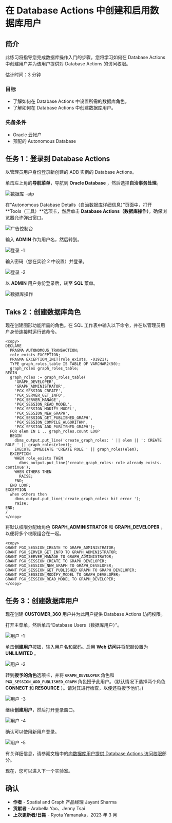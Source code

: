 # 在 Database Actions 中创建和启用数据库用户

## 简介

此练习将指导您完成数据库操作入门的步骤。您将学习如何在 Database Actions 中创建用户并为该用户提供对 Database Actions 的访问权限。

估计时间：3 分钟

### 目标

*   了解如何在 Database Actions 中设置所需的数据库角色。
*   了解如何在 Database Actions 中创建数据库用户。

### 先备条件

*   Oracle 云帐户
*   预配的 Autonomous Database

## 任务 1：登录到 Database Actions

以管理员用户身份登录新创建的 ADB 实例的 Database Actions。

单击左上角的**导航菜单**，导航到 **Oracle Database** ，然后选择**自治事务处理**。

![数据库 -atp](https://oracle-livelabs.github.io/common/images/console/database-atp.png)

在“Autonomous Database Details（自治数据库详细信息）”页面中，打开 **Tools（工具）**选项卡，然后单击 **Database Actions（数据库操作）**。确保浏览器允许弹出窗口。

![广告控制台](images/adb-console.jpg)

输入 **ADMIN** 作为用户名，然后转到。

![登录 -1](images/login-1.jpg)

输入密码（您在实验 2 中设置）并登录。

![登录 -2](images/login-2.jpg)

以 **ADMIN** 用户身份登录后，转至 **SQL** 菜单。

![数据库操作](images/database-actions.jpg)

## Taks 2：创建数据库角色

现在创建图形功能所需的角色。在 SQL 工作表中输入以下命令，并在以管理员用户身份连接时运行该命令。

    <copy>
    DECLARE
      PRAGMA AUTONOMOUS_TRANSACTION;
      role_exists EXCEPTION;
      PRAGMA EXCEPTION_INIT(role_exists, -01921);
      TYPE graph_roles_table IS TABLE OF VARCHAR2(50);
      graph_roles graph_roles_table;
    BEGIN
      graph_roles := graph_roles_table(
        'GRAPH_DEVELOPER',
        'GRAPH_ADMINISTRATOR',
        'PGX_SESSION_CREATE',
        'PGX_SERVER_GET_INFO',
        'PGX_SERVER_MANAGE',
        'PGX_SESSION_READ_MODEL',
        'PGX_SESSION_MODIFY_MODEL',
        'PGX_SESSION_NEW_GRAPH',
        'PGX_SESSION_GET_PUBLISHED_GRAPH',
        'PGX_SESSION_COMPILE_ALGORITHM',
        'PGX_SESSION_ADD_PUBLISHED_GRAPH');
      FOR elem IN 1 .. graph_roles.count LOOP
      BEGIN
        dbms_output.put_line('create_graph_roles: ' || elem || ': CREATE ROLE ' || graph_roles(elem));
        EXECUTE IMMEDIATE 'CREATE ROLE ' || graph_roles(elem);
      EXCEPTION
        WHEN role_exists THEN
          dbms_output.put_line('create_graph_roles: role already exists. continue');
        WHEN OTHERS THEN
          RAISE;
        END;
      END LOOP;
    EXCEPTION
      when others then
        dbms_output.put_line('create_graph_roles: hit error ');
        raise;
    END;
    /
    </copy>
    

将默认权限分配给角色 **GRAPH\_ADMINISTRATOR** 和 **GRAPH\_DEVELOPER** ，以便将多个权限组合在一起。

    <copy>
    GRANT PGX_SESSION_CREATE TO GRAPH_ADMINISTRATOR;
    GRANT PGX_SERVER_GET_INFO TO GRAPH_ADMINISTRATOR;
    GRANT PGX_SERVER_MANAGE TO GRAPH_ADMINISTRATOR;
    GRANT PGX_SESSION_CREATE TO GRAPH_DEVELOPER;
    GRANT PGX_SESSION_NEW_GRAPH TO GRAPH_DEVELOPER;
    GRANT PGX_SESSION_GET_PUBLISHED_GRAPH TO GRAPH_DEVELOPER;
    GRANT PGX_SESSION_MODIFY_MODEL TO GRAPH_DEVELOPER;
    GRANT PGX_SESSION_READ_MODEL TO GRAPH_DEVELOPER;
    </copy>
    

## 任务 3：创建数据库用户

现在创建 **CUSTOMER\_360** 用户并为此用户提供 Database Actions 访问权限。

打开主菜单，然后单击“Database Users（数据库用户）”。

![用户 -1](images/user-1.jpg)

单击**创建用户**按钮，输入用户名和密码。启用 **Web 访问**并将配额设置为 **UNLILMITED** 。

![用户 -2](images/user-2.png)

转到**授予的角色**选项卡，并将 **`GRAPH_DEVELOPER`** 角色和 **`PGX_SESSION_ADD_PUBLISHED_GRAPH`** 角色授予此用户。（默认情况下选择两个角色 **CONNECT** 和 **RESOURCE** ）。请对其进行检查，以便还将授予他们。)

![用户 -3](images/user-3.png)

继续**创建用户**，然后打开登录窗口。

![用户 -4](images/user-4.jpg)

确认可以使用新用户登录。

![用户 -5](images/user-5.jpg)

有关详细信息，请参阅文档中的[向数据库用户提供 Database Actions 访问权限](https://docs.oracle.com/en/cloud/paas/autonomous-data-warehouse-cloud/user/sql-developer-web.html#GUID-4B404CE3-C832-4089-B37A-ADE1036C7EEA)部分。

现在，您可以进入下一个实验室。

## 确认

*   **作者** - Spatial and Graph 产品经理 Jayant Sharma
*   **贡献者** - Arabella Yao、Jenny Tsai
*   **上次更新者/日期** - Ryota Yamanaka，2023 年 3 月